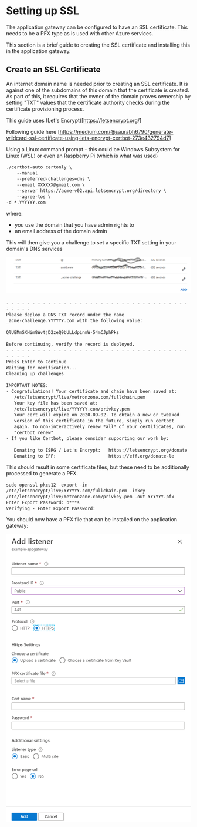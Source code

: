 # Setting up SSL
The application gateway can be configured to have an SSL certificate. This needs to be a PFX type as is used with other Azure services.

This section is a brief guide to creating the SSL certificate and installing this in the application gateway.

## Create an SSL Certificate
An internet domain name is needed prior to creating an SSL certificate. It is against one of the subdomains of this domain that the certificate is created. As part of this, it requires that the owner of the domain proves ownership by setting "TXT" values that the certificate authority checks during the certificate provisioning process.

This guide uses (Let's Encrypt)[https://letsencrypt.org/]

Following guide here [https://medium.com/@saurabh6790/generate-wildcard-ssl-certificate-using-lets-encrypt-certbot-273e432794d7]

Using a Linux command prompt - this could be Windows Subsystem for Linux (WSL) or even an Raspberry Pi (which is what was used)

```
./certbot-auto certonly \
	--manual
	--preferred-challenges=dns \
	--email XXXXXX@gmail.com \
	--server https://acme-v02.api.letsencrypt.org/directory \
	--agree-tos \
-d *.YYYYYY.com
```
where:
* you use the domain that you have admin rights to
* an email address of the domain admin

This will then give you a challenge to set a specific TXT setting in your domain's DNS services

![alt text](https://github.com/jometzg/appgatewaywebapp/blob/master/certificate/dns-challenge.png "DNS Challenge")
```
- - - - - - - - - - - - - - - - - - - - - - - - - - - - - - - - - - - - - - - -
Please deploy a DNS TXT record under the name
_acme-challenge.YYYYYY.com with the following value:
 
QlUBMmSXHim8WvtjD2zeQ9bULLdpinmW-54mCJphPks
 
Before continuing, verify the record is deployed.
- - - - - - - - - - - - - - - - - - - - - - - - - - - - - - - - - - - - - - - -
Press Enter to Continue
Waiting for verification...
Cleaning up challenges
 
IMPORTANT NOTES:
- Congratulations! Your certificate and chain have been saved at:
   /etc/letsencrypt/live/metronzone.com/fullchain.pem
   Your key file has been saved at:
   /etc/letsencrypt/live/YYYYYY.com/privkey.pem
   Your cert will expire on 2020-09-02. To obtain a new or tweaked
   version of this certificate in the future, simply run certbot
   again. To non-interactively renew *all* of your certificates, run
   "certbot renew"
- If you like Certbot, please consider supporting our work by:
 
   Donating to ISRG / Let's Encrypt:   https://letsencrypt.org/donate
   Donating to EFF:                    https://eff.org/donate-le
```

This should result in some certificate files, but these need to be additionally processed to generate a PFX.
```
sudo openssl pkcs12 -export -in /etc/letsencrypt/live/YYYYYY.com/fullchain.pem -inkey /etc/letsencrypt/live/metronzone.com/privkey.pem -out YYYYYY.pfx
Enter Export Password: b***s
Verifying - Enter Export Password:
```
You should now have a PFX file that can be installed on the application gateway:

![alt text](https://github.com/jometzg/appgatewaywebapp/blob/master/certificate/upload-to-gateway.png "Upload to application gateway")
